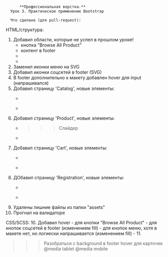           **Профессиональная верстка.**
      Урок 3. Практическое применение Bootstrap

      Что сделано (для pull-request):
HTML/структура:
1. Добавил области, которые не успел в прошлом уроке!
      - кнопка "Browse All Product"
      - контент в footer
      -
      -
2. Заменил иконки меню на SVG
3. Добавил иконки соцсетей в footer (SVG)
4. В footer дополнительно к макету добавлен hover для input (напрашивался)
5. Добавил страницу 'Catalog', новые элементы:
      - >>>
      - >>>
5. Добавил страницу 'Product', новые элементы:
      - >>>Слайдер
      - >>>
6. Добавил страницу 'Cart', новые элементы:
      - >>>
      - >>>
7. ДОбавил страницу 'Registration', новые элементы:
      - >>>
      - >>>
8. Удалены лишние файлы из папки "assets"
9. Прогнал на валидаторе

CSS/SCSS:
10. Добавил hover
      - для кнопки "Browse All Product"
      - для кнопок соцсетей в footer (изменением fill)
      - для кнопок меню, хотя в макете нет, но логиески напрашивается (изменением fill)
      - 
11. 

>>>Разобраться с background в footer
>>>hover для карточек
>>>@media tablet
>>>@media mobile